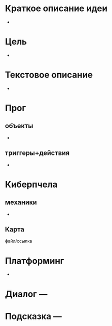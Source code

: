 # Краткое описание идеи
-
# Цель
-
# Текстовое описание
-
# Прог
## объекты 
-
## триггеры+действия
-
# Киберпчела
## механики
-
## Карта
файл/ссылка
# Платформинг
-
# Диалог —
# Подсказка — 